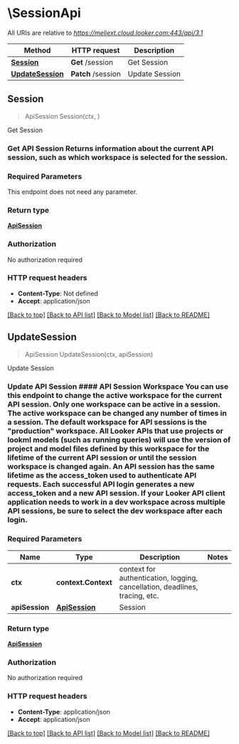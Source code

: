 # \SessionApi

All URIs are relative to *https://meliext.cloud.looker.com:443/api/3.1*

Method | HTTP request | Description
------------- | ------------- | -------------
[**Session**](SessionApi.md#Session) | **Get** /session | Get Session
[**UpdateSession**](SessionApi.md#UpdateSession) | **Patch** /session | Update Session



## Session

> ApiSession Session(ctx, )

Get Session

### Get API Session  Returns information about the current API session, such as which workspace is selected for the session. 

### Required Parameters

This endpoint does not need any parameter.

### Return type

[**ApiSession**](ApiSession.md)

### Authorization

No authorization required

### HTTP request headers

- **Content-Type**: Not defined
- **Accept**: application/json

[[Back to top]](#) [[Back to API list]](../README.md#documentation-for-api-endpoints)
[[Back to Model list]](../README.md#documentation-for-models)
[[Back to README]](../README.md)


## UpdateSession

> ApiSession UpdateSession(ctx, apiSession)

Update Session

### Update API Session  #### API Session Workspace  You can use this endpoint to change the active workspace for the current API session.  Only one workspace can be active in a session. The active workspace can be changed any number of times in a session.  The default workspace for API sessions is the \"production\" workspace.  All Looker APIs that use projects or lookml models (such as running queries) will use the version of project and model files defined by this workspace for the lifetime of the current API session or until the session workspace is changed again.  An API session has the same lifetime as the access_token used to authenticate API requests. Each successful API login generates a new access_token and a new API session.  If your Looker API client application needs to work in a dev workspace across multiple API sessions, be sure to select the dev workspace after each login. 

### Required Parameters


Name | Type | Description  | Notes
------------- | ------------- | ------------- | -------------
**ctx** | **context.Context** | context for authentication, logging, cancellation, deadlines, tracing, etc.
**apiSession** | [**ApiSession**](ApiSession.md)| Session | 

### Return type

[**ApiSession**](ApiSession.md)

### Authorization

No authorization required

### HTTP request headers

- **Content-Type**: application/json
- **Accept**: application/json

[[Back to top]](#) [[Back to API list]](../README.md#documentation-for-api-endpoints)
[[Back to Model list]](../README.md#documentation-for-models)
[[Back to README]](../README.md)

